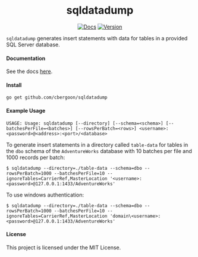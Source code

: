 <h1 align="center">sqldatadump</h1>
<p align="center">
<a href="https://godoc.org/github.com/cbergoon/sqldatadump"><img src="https://img.shields.io/badge/godoc-reference-brightgreen.svg" alt="Docs"></a>
<a href="#"><img src="https://img.shields.io/badge/version-0.1.0-brightgreen.svg" alt="Version"></a>
</p>

`sqldatadump` generates insert statements with data for tables in a provided SQL Server database. 

#### Documentation 

See the docs [here](https://godoc.org/github.com/cbergoon/sqldatadump).

#### Install
```
go get github.com/cbergoon/sqldatadump
```

#### Example Usage

```
USAGE: Usage: sqldatadump [--directory] [--schema=<schema>] [--batchesPerFile=<batches>] [--rowsPerBatch=<rows>] <username>:<password>@<address>:<port>/<database>
```

To generate insert statements in a directory called `table-data` for tables in the `dbo` schema of the `AdventureWorks` database with 10 batches per file and 1000 records per batch: 

```
$ sqldatadump --directory=./table-data --schema=dbo --rowsPerBatch=1000 --batchesPerFile=10 --ignoreTables=CarrierRef,MasterLocation '<username>:<password>@127.0.0.1:1433/AdventureWorks'
```

To use windows authentication:

```
$ sqldatadump --directory=./table-data --schema=dbo --rowsPerBatch=1000 --batchesPerFile=10 --ignoreTables=CarrierRef,MasterLocation 'domain\<username>:<password>@127.0.0.1:1433/AdventureWorks'
```
#### License
This project is licensed under the MIT License.








